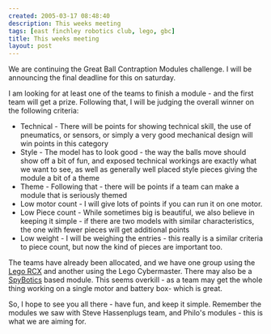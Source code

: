 ```yaml
---
created: 2005-03-17 08:48:40
description: This weeks meeting
tags: [east finchley robotics club, lego, gbc]
title: This weeks meeting
layout: post
---
```

We are continuing the Great Ball Contraption Modules challenge. I will be announcing the final deadline for this on saturday.

I am looking for at least one of the teams to finish a module - and the first team will get a prize. Following that, I will be judging the overall winner on the following criteria:

* Technical - There will be points for showing technical skill, the use of pneumatics, or sensors, or simply a very good mechanical design will win points in this category
* Style - The model has to look good - the way the balls move should show off a bit of fun, and exposed technical workings are exactly what we want to see, as well as generally well placed style pieces giving the module a bit of a theme
* Theme - Following that - there will be points if a team can make a module that is seriously themed
* Low motor count - I will give lots of points if you can run it on one motor.
* Low Piece count - While sometimes big is beautiful, we also believe in keeping it simple - if there are two models with similar characteristics, the one with fewer pieces will get additional points
* Low weight - I will be weighing the entries - this really is a similar criteria to piece count, but now the kind of pieces are important too.

The teams have already been allocated, and we have one group using the [Lego RCX](/wiki/lego_rcx "The Lego RCX") and another using the Lego Cybermaster. There may also be a [SpyBotics](/wiki/spybotics "Lego Programmable robot kits") based module. This seems overkill - as a team may get the whole thing working on a single motor and battery box- which is great.

So, I hope to see you all there - have fun, and keep it simple. Remember the modules we saw with Steve Hassenplugs team, and Philo's modules - this is what we are aiming for.
